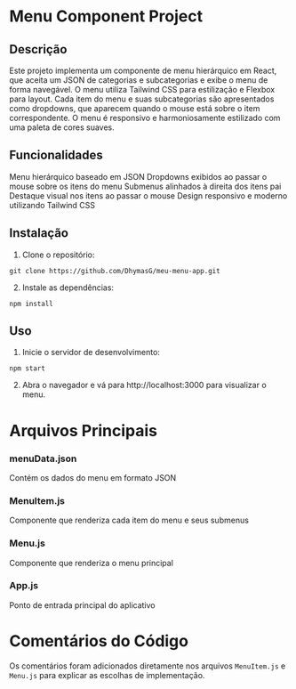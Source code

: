 # Menu Component Project
## Descrição
Este projeto implementa um componente de menu hierárquico em React, que aceita um JSON de categorias e subcategorias e exibe o menu de forma navegável. O menu utiliza Tailwind CSS para estilização e Flexbox para layout. Cada item do menu e suas subcategorias são apresentados como dropdowns, que aparecem quando o mouse está sobre o item correspondente. O menu é responsivo e harmoniosamente estilizado com uma paleta de cores suaves.

## Funcionalidades
Menu hierárquico baseado em JSON
Dropdowns exibidos ao passar o mouse sobre os itens do menu
Submenus alinhados à direita dos itens pai
Destaque visual nos itens ao passar o mouse
Design responsivo e moderno utilizando Tailwind CSS

## Instalação
1. Clone o repositório:
```
git clone https://github.com/DhymasG/meu-menu-app.git
```
2. Instale as dependências:
```
npm install
```

## Uso
1. Inicie o servidor de desenvolvimento:
```
npm start
```
2. Abra o navegador e vá para http://localhost:3000 para visualizar o menu.

# Arquivos Principais
### menuData.json
Contém os dados do menu em formato JSON

### MenuItem.js
Componente que renderiza cada item do menu e seus submenus

### Menu.js
Componente que renderiza o menu principal

### App.js
Ponto de entrada principal do aplicativo

# Comentários do Código
Os comentários foram adicionados diretamente nos arquivos `MenuItem.js` e `Menu.js` para explicar as escolhas de implementação.
